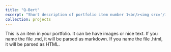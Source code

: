 ```yaml
---
title: "Q-Bert"
excerpt: "Short description of portfolio item number 1<br/><img src='/images/QBert.jpg'>"
collection: projects
---
```


This is an item in your portfolio. It can be have images or nice text. If you name the file .md, it will be parsed as markdown. If you name the file .html, it will be parsed as HTML. 
